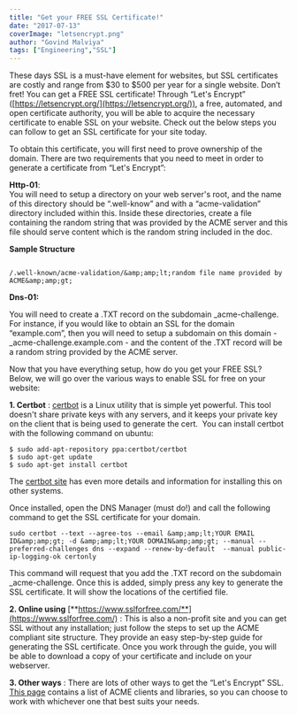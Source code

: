 ```yaml
---
title: "Get your FREE SSL Certificate!"
date: "2017-07-13"
coverImage: "letsencrypt.png"
author: "Govind Malviya"
tags: ["Engineering","SSL"]
---
```


These days SSL is a must-have element for websites, but SSL certificates are costly and range from $30 to $500 per year for a single website. Don’t fret! You can get a FREE SSL certificate! Through “Let's Encrypt” ([https://letsencrypt.org/](https://letsencrypt.org/)), a free, automated, and open certificate authority, you will be able to acquire the necessary certificate to enable SSL on your website. Check out the below steps you can follow to get an SSL certificate for your site today.

To obtain this certificate, you will first need to prove ownership of the domain. There are two requirements that you need to meet in order to generate a certificate from “Let's Encrypt”:

**Http-01**:  
You will need to setup a directory on your web server's root, and the name of this directory should be “.well-know” and with a “acme-validation” directory included within this. Inside these directories, create a file containing the random string that was provided by the ACME server and this file should serve content which is the random string included in the doc.

**Sample Structure**

```

/.well-known/acme-validation/&amp;amp;lt;random file name provided by ACME&amp;amp;gt;
```


**Dns-01:**

You will need to create a .TXT record on the subdomain \_acme-challenge. For instance, if you would like to obtain an SSL for the domain “example.com”, then you will need to setup a subdomain on this domain - \_acme-challenge.example.com - and the content of the .TXT record will be a random string provided by the ACME server.

Now that you have everything setup, how do you get your FREE SSL? Below, we will go over the various ways to enable SSL for free on your website:

**1\. Certbot** : [certbot](https://certbot.eff.org/) is a Linux utility that is simple yet powerful. This tool doesn't share private keys with any servers, and it keeps your private key on the client that is being used to generate the cert.  You can install certbot with the following command on ubuntu:


```
$ sudo add-apt-repository ppa:certbot/certbot
$ sudo apt-get update
$ sudo apt-get install certbot
```


The [certbot site](https://certbot.eff.org/) has even more details and information for installing this on other systems.

Once installed, open the DNS Manager (must do!) and call the following command to get the SSL certificate for your domain.

```
sudo certbot --text --agree-tos --email &amp;amp;lt;YOUR EMAIL ID&amp;amp;gt; -d &amp;amp;lt;YOUR DOMAIN&amp;amp;gt; --manual --preferred-challenges dns --expand --renew-by-default  --manual public-ip-logging-ok certonly
```

This command will request that you add the .TXT record on the subdomain \_acme-challenge. Once this is added, simply press any key to generate the SSL certificate. It will show the locations of the certified file.

**2\. Online using** [**https://www.sslforfree.com/**](https://www.sslforfree.com/) : This is also a non-profit site and you can get SSL without any installation; just follow the steps to set up the ACME compliant site structure. They provide an easy step-by-step guide for generating the SSL certificate. Once you work through the guide, you will be able to download a copy of your certificate and include on your webserver.

**3\. Other ways** : There are lots of other ways to get the “Let's Encrypt” SSL. [This page](https://letsencrypt.org/docs/client-options/) contains a list of ACME clients and libraries, so you can choose to work with whichever one that best suits your needs.
